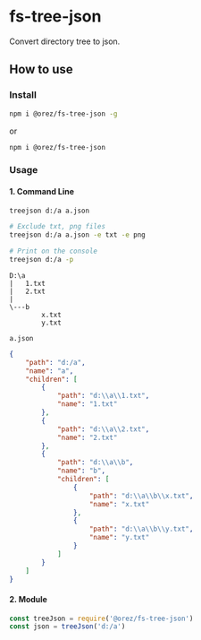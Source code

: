 # fs-tree-json

Convert directory tree to json.

## How to use

### Install

```sh
npm i @orez/fs-tree-json -g
```

or

```sh
npm i @orez/fs-tree-json
```

### Usage

#### 1. Command Line

```sh
treejson d:/a a.json

# Exclude txt, png files
treejson d:/a a.json -e txt -e png

# Print on the console
treejson d:/a -p
```

```
D:\a
|   1.txt
|   2.txt
|   
\---b
        x.txt
        y.txt
```

`a.json`

```json
{
    "path": "d:/a",
    "name": "a",
    "children": [
        {
            "path": "d:\\a\\1.txt",
            "name": "1.txt"
        },
        {
            "path": "d:\\a\\2.txt",
            "name": "2.txt"
        },
        {
            "path": "d:\\a\\b",
            "name": "b",
            "children": [
                {
                    "path": "d:\\a\\b\\x.txt",
                    "name": "x.txt"
                },
                {
                    "path": "d:\\a\\b\\y.txt",
                    "name": "y.txt"
                }
            ]
        }
    ]
}
```

#### 2. Module

```js
const treeJson = require('@orez/fs-tree-json')
const json = treeJson('d:/a')
```

